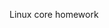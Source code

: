 Linux core homework

<!-- [vagrant@kernel-update ~]$ uname -r
4.18.0-277.el8.x86_64
[vagrant@kernel-update ~]$ yum install -y https://www.elrepo.org/elrepo-release-8.el8.elrepo.noarch.rpm 
Failed to set locale, defaulting to C.UTF-8
Error: This command has to be run with superuser privileges (under the root user on most systems).
[vagrant@kernel-update ~]$ sudo yum install -y https://www.elrepo.org/elrepo-release-8.el8.elrepo.noarch.rpm 
Failed to set locale, defaulting to C.UTF-8
Last metadata expiration check: 1:12:40 ago on Wed Jan 11 15:57:47 2023.
elrepo-release-8.el8.elrepo.noarch.rpm           12 kB/s |  13 kB     00:01    
Dependencies resolved.
================================================================================
 Package             Arch        Version                Repository         Size
================================================================================
Installing:
 elrepo-release      noarch      8.3-1.el8.elrepo       @commandline       13 k

Transaction Summary
================================================================================
Install  1 Package

Total size: 13 k
Installed size: 5.0 k
Downloading Packages:
Running transaction check
Transaction check succeeded.
Running transaction test
Transaction test succeeded.
Running transaction
  Preparing        :                                                        1/1 
  Installing       : elrepo-release-8.3-1.el8.elrepo.noarch                 1/1 
  Verifying        : elrepo-release-8.3-1.el8.elrepo.noarch                 1/1 

Installed:
  elrepo-release-8.3-1.el8.elrepo.noarch                                        

Complete!
[vagrant@kernel-update ~]$ sudo yum --enablerepo elrepo-kernel install kernel-ml -y
Failed to set locale, defaulting to C.UTF-8
ELRepo.org Community Enterprise Linux Repositor 232 kB/s | 239 kB     00:01    
ELRepo.org Community Enterprise Linux Kernel Re 1.1 MB/s | 2.1 MB     00:01    
Dependencies resolved.
================================================================================
 Package              Arch      Version                  Repository        Size
================================================================================
Installing:
 kernel-ml            x86_64    6.1.4-1.el8.elrepo       elrepo-kernel     98 k
Installing dependencies:
 kernel-ml-core       x86_64    6.1.4-1.el8.elrepo       elrepo-kernel     34 M
 kernel-ml-modules    x86_64    6.1.4-1.el8.elrepo       elrepo-kernel     30 M

Transaction Summary
================================================================================
Install  3 Packages

Total download size: 64 M
Installed size: 100 M
Downloading Packages:
(1/3): kernel-ml-6.1.4-1.el8.elrepo.x86_64.rpm  279 kB/s |  98 kB     00:00    
(2/3): kernel-ml-core-6.1.4-1.el8.elrepo.x86_64 6.5 MB/s |  34 MB     00:05    
(3/3): kernel-ml-modules-6.1.4-1.el8.elrepo.x86 3.8 MB/s |  30 MB     00:07    
--------------------------------------------------------------------------------
Total                                           7.9 MB/s |  64 MB     00:08     
warning: /var/cache/dnf/elrepo-kernel-e80375c2d5802dd1/packages/kernel-ml-6.1.4-1.el8.elrepo.x86_64.rpm: Header V4 DSA/SHA256 Signature, key ID baadae52: NOKEY
ELRepo.org Community Enterprise Linux Kernel Re 1.2 MB/s | 1.7 kB     00:00    
Importing GPG key 0xBAADAE52:
 Userid     : "elrepo.org (RPM Signing Key for elrepo.org) <secure@elrepo.org>"
 Fingerprint: 96C0 104F 6315 4731 1E0B B1AE 309B C305 BAAD AE52
 From       : /etc/pki/rpm-gpg/RPM-GPG-KEY-elrepo.org
Key imported successfully
Running transaction check
Transaction check succeeded.
Running transaction test
Transaction test succeeded.
Running transaction
  Preparing        :                                                        1/1 
  Installing       : kernel-ml-core-6.1.4-1.el8.elrepo.x86_64               1/3 
  Running scriptlet: kernel-ml-core-6.1.4-1.el8.elrepo.x86_64               1/3 
  Installing       : kernel-ml-modules-6.1.4-1.el8.elrepo.x86_64            2/3 
  Running scriptlet: kernel-ml-modules-6.1.4-1.el8.elrepo.x86_64            2/3 
  Installing       : kernel-ml-6.1.4-1.el8.elrepo.x86_64                    3/3 
  Running scriptlet: kernel-ml-core-6.1.4-1.el8.elrepo.x86_64               3/3 
  Running scriptlet: kernel-ml-6.1.4-1.el8.elrepo.x86_64                    3/3 
  Verifying        : kernel-ml-6.1.4-1.el8.elrepo.x86_64                    1/3 
  Verifying        : kernel-ml-core-6.1.4-1.el8.elrepo.x86_64               2/3 
  Verifying        : kernel-ml-modules-6.1.4-1.el8.elrepo.x86_64            3/3 

Installed:
  kernel-ml-6.1.4-1.el8.elrepo.x86_64                                           
  kernel-ml-core-6.1.4-1.el8.elrepo.x86_64                                      
  kernel-ml-modules-6.1.4-1.el8.elrepo.x86_64                                   

Complete!
[vagrant@kernel-update ~]$ sudo reboot
Connection to 127.0.0.1 closed by remote host.
user@ubuntu:~$ vagrant ssh
Last login: Wed Jan 11 17:09:06 2023 from 10.0.2.2
[vagrant@kernel-update ~]$ uname -r
6.1.4-1.el8.elrepo.x86_64 -->
